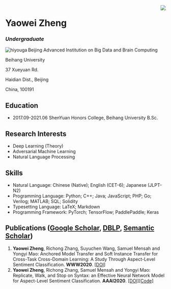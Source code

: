 <img align="right" src="https://github-readme-stats.vercel.app/api/top-langs/?username=hiyouga&hide=HTML" />

# Yaowei Zheng
### *Undergraduate*

<img align="left" src="https://komarev.com/ghpvc/?username=hiyouga" alt="hiyouga" />

Beijing Advanced Institution on Big Data and Brain Computing

Beihang University

37 Xueyuan Rd.

Haidian Dist., Beijing

China, 100191

## Education

- 2017.09-2021.06 ShenYuan Honors College, Beihang University B.Sc.

## Research Interests

- Deep Learning (Theory)
- Adversarial Machine Learning
- Natural Language Processing

## Skills

- Natural Language: Chinese (Native); English (CET-6); Japanese (JLPT-N2)
- Programming Language: Python; C++; Java; JavaScript; PHP; Go; Verilog; MATLAB; SQL; Solidity
- Typesetting Language: LaTeX; Markdown
- Programming Framework: PyTorch; TensorFlow; PaddlePaddle; Keras

## Publications ([Google Scholar](https://scholar.google.com/citations?user=QQtacXUAAAAJ&hl=en), [DBLP](https://dblp.uni-trier.de/pers/hd/z/Zheng:Yaowei), [Semantic Scholar](https://www.semanticscholar.org/author/113048894))

1. **Yaowei Zheng**, Richong Zhang, Suyuchen Wang, Samuel Mensah and Yongyi Mao: Anchored Model Transfer and Soft Instance Transfer for Cross-Task Cross-Domain Learning: A Study Through Aspect-Level Sentiment Classification. **WWW2020**. [[DOI]](https://doi.org/10.1145/3366423.3380034)
1. **Yaowei Zheng**, Richong Zhang, Samuel Mensah and Yongyi Mao: Replicate, Walk, and Stop on Syntax: an Effective Neural Network Model for Aspect-Level Sentiment Classification. **AAAI2020**. [[DOI]](https://doi.org/10.1609/aaai.v34i05.6517)[[Code]](https://github.com/hiyouga/RepWalk)